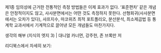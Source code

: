 제1종 임의성에 근거한 전통적인 측정 방법들은 이제 효과가 없다. ‘표준편차’ 같은 개념은 안정적이지도 않고, 사사분면에서는 어떤 것도 측정하지 못한다. 선형회귀(사사분면에서는 오차가 있다), 샤프지수, 마코위츠 최적 포트폴리오, 분산분석, 최소제곱법 등 통계학 교과서에서 기계적으로 끌어낸 모든 개념들도 마찬가지다.

생각의 해부 (지식의 엣지 3) | 대니얼 카너먼, 강주헌, 존 브록만 저

리디북스에서 자세히 보기: